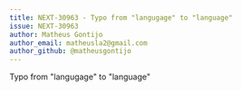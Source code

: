 ```yaml
---
title: NEXT-30963 - Typo from "langugage" to "language"
issue: NEXT-30963
author: Matheus Gontijo
author_email: matheusla2@gmail.com
author_github: @matheusgontijo
---
```

Typo from "langugage" to "language"
